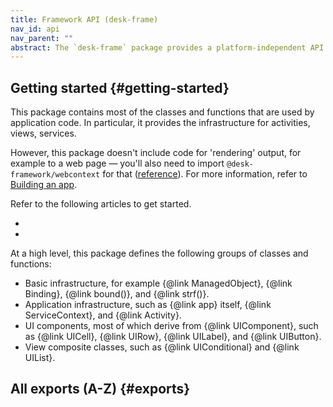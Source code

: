 ```yaml
---
title: Framework API (desk-frame)
nav_id: api
nav_parent: ""
abstract: The `desk-frame` package provides a platform-independent API that can be used to build front-end applications with the Desk framework.
---
```


## Getting started {#getting-started}

This package contains most of the classes and functions that are used by application code. In particular, it provides the infrastructure for activities, views, services.

However, this package doesn't include code for 'rendering' output, for example to a web page — you'll also need to import `@desk-framework/webcontext` for that ([reference](../webcontext/)). For more information, refer to [Building an app](../build.html).

Refer to the following articles to get started.

<!--{{html-attr class="pagerefblock_list"}}-->

- <!--{{pagerefblock path="content/en/docs/introduction"}}-->
- <!--{{pagerefblock path="content/en/docs/using"}}-->

At a high level, this package defines the following groups of classes and functions:

- Basic infrastructure, for example {@link ManagedObject}, {@link Binding}, {@link bound()}, and {@link strf()}.
- Application infrastructure, such as {@link app} itself, {@link ServiceContext}, and {@link Activity}.
- UI components, most of which derive from {@link UIComponent}, such as {@link UICell}, {@link UIRow}, {@link UILabel}, and {@link UIButton}.
- View composite classes, such as {@link UIConditional} and {@link UIList}.

## All exports (A-Z) {#exports}

<!--{{docgentoc}}-->
